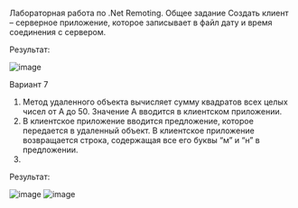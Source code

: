 Лабораторная работа по .Net Remoting.
Общее задание
Создать клиент – серверное приложение, которое записывает  в файл дату и время соединения с сервером.

Результат:

![image](https://user-images.githubusercontent.com/74563717/145727023-57b8b796-868b-47c5-8668-ea7a5178cd1a.png)

Вариант 7
1.	Метод удаленного объекта вычисляет сумму квадратов всех целых чисел от А до 50. Значение А вводится в клиентском приложении.
2.	В клиентское приложение вводится предложение, которое передается в удаленный объект. В клиентское приложение возвращается строка, содержащая все его буквы “м” и “н” в предложении.
3.	
Результат:

![image](https://user-images.githubusercontent.com/74563717/145727039-4ed5973d-7d79-4e58-b2bb-1d3a643c34b1.png)
![image](https://user-images.githubusercontent.com/74563717/145727044-93dd4f5a-af61-4ae2-9bf2-ac88c4dfa59a.png)
